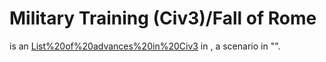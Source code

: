 # Military Training (Civ3)/Fall of Rome

 is an [List%20of%20advances%20in%20Civ3](advance) in , a scenario in "".